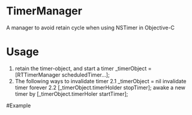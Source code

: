 # TimerManager
A manager to avoid retain cycle when using NSTimer in Objective-C


# Usage

1. retain the timer-object, and start a timer
	_timerObject = [RTTimerManager scheduledTimer...];
2. The following ways to invalidate timer
	2.1 _timerObject = nil
		invalidate timer forever
	2.2 [_timerObject.timerHolder stopTimer];
		awake a new timer by [_timerObject.timerHoler startTimer];

#Example
 
